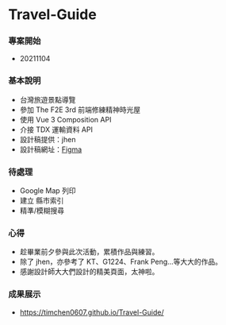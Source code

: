 # Travel-Guide

### 專案開始

- 20211104

### 基本說明

- 台灣旅遊景點導覽
- 參加 The F2E 3rd 前端修練精神時光屋
- 使用 Vue 3 Composition API
- 介接 TDX 運輸資料 API
- 設計稿提供：jhen
- 設計稿網址：[Figma](https://www.figma.com/file/fnHynjl6HHHCcqay2C4KVn)

### 待處理

- Google Map 列印
- 建立 縣市索引
- 精準/模糊搜尋

### 心得

- 趁畢業前夕參與此次活動，累積作品與練習。
- 除了 jhen，亦參考了 KT、G1224、Frank Peng...等大大的作品。
- 感謝設計師大大們設計的精美頁面，太神啦。

### 成果展示

- https://timchen0607.github.io/Travel-Guide/
